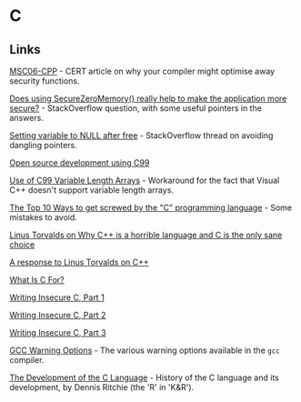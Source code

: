 C
=

Links
-----

[MSC06-CPP](https://www.securecoding.cert.org/confluence/display/cplusplus/MSC06-CPP.+Be+aware+of+compiler+optimization+when+dealing+with+sensitive+data) - CERT article on why your compiler might optimise away security functions.

[Does using SecureZeroMemory() really help to make the application more secure?](http://stackoverflow.com/questions/786093/does-using-securezeromemory-really-help-to-make-the-application-more-secure) - StackOverflow question, with some useful pointers in the answers.

[Setting variable to NULL after free](http://stackoverflow.com/questions/1025589/setting-variable-to-null-after-free) - StackOverflow thread on avoiding dangling pointers.

[Open source development using C99](http://www.ibm.com/developerworks/library/l-c99/index.html)

[Use of C99 Variable Length Arrays](http://msdn.microsoft.com/en-us/library/zb1574zs%28v=VS.100%29.aspx) - Workaround for the fact that Visual C++ doesn't support variable length arrays.

[The Top 10 Ways to get screwed by the "C" programming language](http://www.andromeda.com/people/ddyer/topten.html) - Some mistakes to avoid.

[Linus Torvalds on Why C++ is a horrible language and C is the only sane choice](http://lwn.net/Articles/249460/)

[A response to Linus Torvalds on C++](http://warp.povusers.org/OpenLetters/ResponseToTorvalds.html)

[What Is C For?](http://www.informit.com/articles/article.aspx?p=1211715&rll=1)

[Writing Insecure C, Part 1](http://www.informit.com/articles/article.aspx?p=1249297&rll=1)

[Writing Insecure C, Part 2](http://www.informit.com/articles/article.aspx?p=1249298&rll=1)

[Writing Insecure C, Part 3](http://www.informit.com/articles/article.aspx?p=1249299&rll=1)

[GCC Warning Options](http://gcc.gnu.org/onlinedocs/gcc/Warning-Options.html) - The various warning options available in the `gcc` compiler.

[The Development of the C Language](http://cm.bell-labs.com/cm/cs/who/dmr/chist.html) - History of the C language and its development, by Dennis Ritchie (the 'R' in 'K&R').
